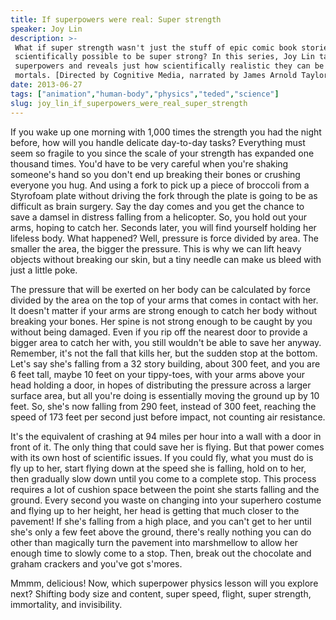 ```yaml
---
title: If superpowers were real: Super strength
speaker: Joy Lin
description: >-
 What if super strength wasn't just the stuff of epic comic book stories? Is it
 scientifically possible to be super strong? In this series, Joy Lin tackles six
 superpowers and reveals just how scientifically realistic they can be to us mere
 mortals. [Directed by Cognitive Media, narrated by James Arnold Taylor].
date: 2013-06-27
tags: ["animation","human-body","physics","teded","science"]
slug: joy_lin_if_superpowers_were_real_super_strength
---
```


If you wake up one morning with 1,000 times the strength you had the night before, how
will you handle delicate day-to-day tasks? Everything must seem so fragile to you since
the scale of your strength has expanded one thousand times. You'd have to be very careful
when you're shaking someone's hand so you don't end up breaking their bones or crushing
everyone you hug. And using a fork to pick up a piece of broccoli from a Styrofoam plate
without driving the fork through the plate is going to be as difficult as brain surgery.
Say the day comes and you get the chance to save a damsel in distress falling from a
helicopter. So, you hold out your arms, hoping to catch her. Seconds later, you will find
yourself holding her lifeless body. What happened? Well, pressure is force divided by
area. The smaller the area, the bigger the pressure. This is why we can lift heavy objects
without breaking our skin, but a tiny needle can make us bleed with just a little
poke.

The pressure that will be exerted on her body can be calculated by force divided by the
area on the top of your arms that comes in contact with her. It doesn't matter if your
arms are strong enough to catch her body without breaking your bones. Her spine is not
strong enough to be caught by you without being damaged. Even if you rip off the nearest
door to provide a bigger area to catch her with, you still wouldn't be able to save her
anyway. Remember, it's not the fall that kills her, but the sudden stop at the bottom.
Let's say she's falling from a 32 story building, about 300 feet, and you are 6 feet tall,
maybe 10 feet on your tippy-toes, with your arms above your head holding a door, in hopes
of distributing the pressure across a larger surface area, but all you're doing is
essentially moving the ground up by 10 feet. So, she's now falling from 290 feet, instead
of 300 feet, reaching the speed of 173 feet per second just before impact, not counting
air resistance.

It's the equivalent of crashing at 94 miles per hour into a wall with a door in front of
it. The only thing that could save her is flying. But that power comes with its own host
of scientific issues. If you could fly, what you must do is fly up to her, start flying
down at the speed she is falling, hold on to her, then gradually slow down until you come
to a complete stop. This process requires a lot of cushion space between the point she
starts falling and the ground. Every second you waste on changing into your superhero
costume and flying up to her height, her head is getting that much closer to the pavement!
If she's falling from a high place, and you can't get to her until she's only a few feet
above the ground, there's really nothing you can do other than magically turn the pavement
into marshmellow to allow her enough time to slowly come to a stop. Then, break out the
chocolate and graham crackers and you've got s'mores.

Mmmm, delicious! Now, which superpower physics lesson will you explore next? Shifting body
size and content, super speed, flight, super strength, immortality, and
invisibility.

<!--
ad_duration=0
event="TED-Ed"
external_start_time=0
intro_duration=0
is_subtitle_required="False"
is_talk_featured="False"
language="en"
language_swap="False"
native_language="en"
number_of_related_talks=6
number_of_speakers=1
number_of_subtitled_videos=0
number_of_tags=5
number_of_talk_download_languages=23
number_of_talk_more_resources=0
number_of_talk_recommendations=0
number_of_talks_take_actions=0
post_ad_duration=0
published_timestamp="2019-02-15 17:33:15"
recording_date="2013-06-27"
speaker_is_published=0
speaker_name="Joy Lin"
talk_name="If superpowers were real: Super strength"
talks_tags=["animation","human-body","physics","teded","science"]
url_photo_talk="https://s3.amazonaws.com/talkstar-photos/uploads/8c1904ef-e6f4-4406-bc33-172eff212956/88_superhero.jpg"
url_webpage="https://www.ted.com/talks/joy_lin_if_superpowers_were_real_super_strength"
video_type_name="TED-Ed Original"
-->